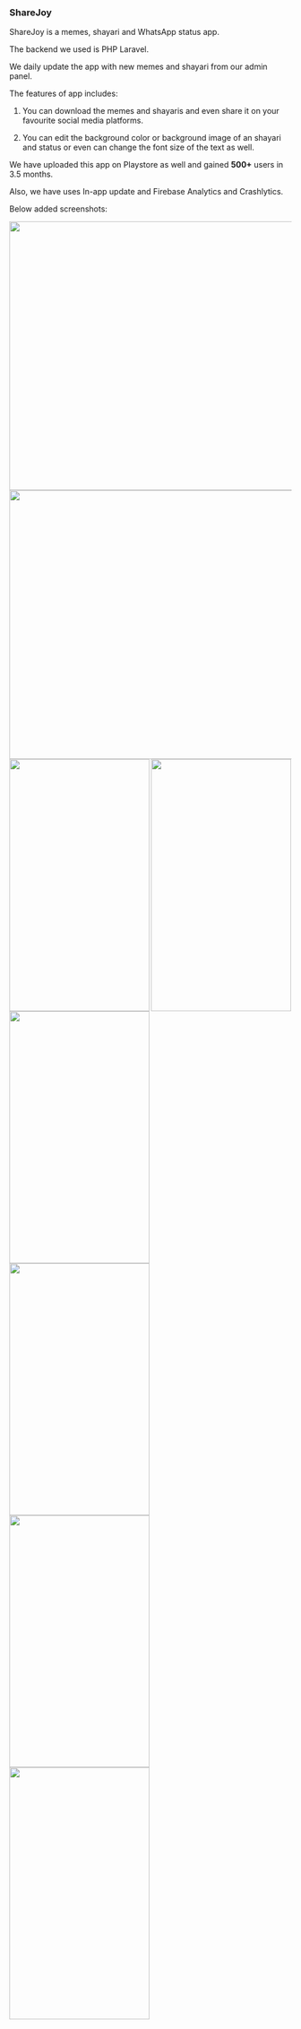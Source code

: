 <h3>ShareJoy</h3>

ShareJoy is a memes, shayari and WhatsApp status app.

The backend we used is PHP Laravel.

We daily update the app with new memes and shayari from our admin panel.

The features of app includes:

1) You can download the memes and shayaris and even share it on your favourite 
   social media platforms.

2) You can edit the background color or background image of an shayari and status or even can change the font size of the text as well.

We have uploaded this app on Playstore as well and gained <b>500+</b> users in 3.5 months. 

Also, we have uses In-app update and Firebase Analytics and Crashlytics. 


Below added screenshots:
  
 
<img src="https://user-images.githubusercontent.com/41661723/174475995-d17f2aae-b23d-494c-8905-2497ec2703f8.png" height="480" width=550/> 
  
<img src="https://user-images.githubusercontent.com/41661723/174476004-3e6074cb-e673-4ce5-9ed8-f2a5a44109e7.png" height="480" width=550 /> 
  
  
<img align="left" src="https://user-images.githubusercontent.com/41661723/174480703-1db54b42-b070-4825-af79-2ba8ac858088.png" height="450" width=250/>  

<img align="left" src="https://user-images.githubusercontent.com/41661723/174480707-ac1fbb29-13c8-4202-9880-7cb862f8c8c2.png" height="450" width=250/>
  
<img src="https://user-images.githubusercontent.com/41661723/174480686-8c365faf-cbdb-4f60-a5de-b29474c4af0e.png" height="450" width=250/>  

<img align="left" src="https://user-images.githubusercontent.com/41661723/174480691-05dc8119-1c65-4c25-a1f3-f8a6ff7ac718.png" height="450" width=250/>  

<img align="left" src="https://user-images.githubusercontent.com/41661723/174480695-987aca20-90d2-4b3a-8e08-7a49a056e3e8.png" height="450" width=250/>  

<img align="left" src="https://user-images.githubusercontent.com/41661723/174480718-65a9f751-ce1b-40e5-8faf-f9dd339a0944.png" height="450" width=250/>  










